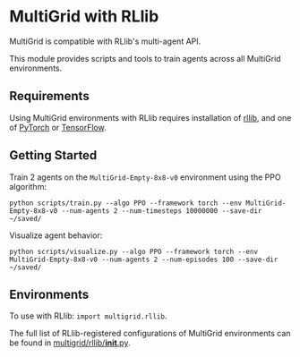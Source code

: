 # MultiGrid with RLlib

MultiGrid is compatible with RLlib's multi-agent API.

This module provides scripts and tools to train agents across all MultiGrid environments.

## Requirements

Using MultiGrid environments with RLlib requires installation of [rllib](https://docs.ray.io/en/latest/rllib/index.html), and one of [PyTorch](https://pytorch.org/) or [TensorFlow](https://www.tensorflow.org/).

## Getting Started

Train 2 agents on the `MultiGrid-Empty-8x8-v0` environment using the PPO algorithm:

    python scripts/train.py --algo PPO --framework torch --env MultiGrid-Empty-8x8-v0 --num-agents 2 --num-timesteps 10000000 --save-dir ~/saved/

Visualize agent behavior:

    python scripts/visualize.py --algo PPO --framework torch --env MultiGrid-Empty-8x8-v0 --num-agents 2 --num-episodes 100 --save-dir ~/saved/

## Environments

To use with RLlib: `import multigrid.rllib`.

The full list of RLlib-registered configurations of MultiGrid environments can be found in [multigrid/rllib/__init__.py](./__init__.py).
